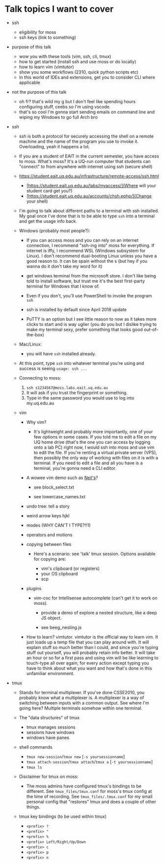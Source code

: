 # Talk topics I want to cover

- ssh
  - eligibility for moss
  - ssh keys (link to something)
- purpose of this talk
  - wow you with these tools (vim, ssh, cli, tmux)
  - how to get started (install ssh and use moss or do locally)
  - how to learn vim (vimtutor)
  - show you some workflows (2310, quick python scripts etc)
  - In this world of IDEs and extensions, get you to consider CLI where applicable
- not the purpose of this talk

  - oh fr? that's wild my g but I don't feel like spending hours configuring stuff, ceebs so I'm using vscode.
  - that's so cool I'm gonna start sending emails on command line and wiping my Windows to go full Arch bro

- ssh

  - ssh is both a protocol for securely accessing the shell on a remote machine and the name of the program you use to invoke it. Overloading, yeah it happens a lot.

  - If you are a student of EAIT in the current semester, you have access to moss.
    What's moss? It's a UQ-run computer that students can "connect" to from anywhere with internet using ssh (secure shell)
  - https://student.eait.uq.edu.au/infrastructure/remote-access/ssh.html

    - [https://student.eait.uq.edu.au/labs/myaccess/](Where will your student card get you?)
    - [https://student.eait.uq.edu.au/accounts/chsh.ephp/](Change your shell)

  - I'm going to talk about different paths to a terminal with ssh installed. My goal once I've done that is to be able to type `ssh` into a terminal and get the usage info back.

  - Windows (probably most people?):

    - If you can access moss and you can rely on an internet connection, I recommend "ssh-ing into" moss for everything. If internet is iffy, I recommend WSL (Windows subsystem for Linux). I don't recommend dual-booting Linux unless you have a good reason to. It can be spain without the s (but hey if you wanna do it don't take my word for it)

    - get windows terminal from the microsoft store. I don't like being told to install software, but trust me it's the best first-party terminal for Windows that I know of.

    - Even if you don't, you'll use PowerShell to invoke the program `ssh`

    - ssh is installed by default since April 2018 update

    - PuTTY is an option but I see little reason to now as it takes more clicks to start and is way uglier (you do you but I dislike trying to make my terminal sexy, prefer something that looks good out-of-the-box)

  - Mac/Linux:

    - you will have `ssh` installed already.

  - At this point, type `ssh` into whatever terminal you're using and success is seeing `usage: ssh ...`

  - Connecting to moss:

    1. `ssh s1234567@moss.labs.eait.uq.edu.au`
    2. It will ask if you trust the fingerprint or something.
    3. Type in the same password you would use to log into my.uq.edu.au

  - vim

    - Why vim?

      - It's lightweight and probably more importantly, one of your few options in some cases. If you told me to edit a file on my UQ home drive (that's the one you can access by logging onto a lab PC) right now, I would ssh into moss and use vim to edit the file. If you're renting a virtual private server (VPS), then possibly the only way of working with files on it is with a terminal. If you need to edit a file and all you have is a terminal, you're gonna need a CLI editor.

    - A wowee vim demo such as [Neil's](https://youtu.be/TIS7zS-yN04?t=426)?

      - see block_select.txt

      - see lowercase_names.txt

    - undo tree: tell a story

    - weird arrow keys hjkl

    - modes (WHY CAN'T I TYPE?!!1)

    - operators and motions

    - copying between files

      - Here's a scenario: see 'talk' tmux session. Options available for copying are:

        - vim's clipboard (or registers)
        - your OS clipboard
        - scp

    - plugins

      - vim-coc for Intellisense autocomplete (can't get it to work on moss).

        - provide a demo of explore a nested structure, like a deep JS object.

        - see beeg_nesting.js

    - How to learn? vimtutor. vimtutor is the official way to learn vim. It just loads up a temp file that you can play around with. It will explain stuff so much better than I could, and since you're typing stuff out yourself, you will probably retain info better. It will take an hour or so for a first pass and using vim will be like learning to touch-type all over again; for every action except typing you have to think about what you want and how that's done in this unfamiliar environment.

- tmux

  - Stands for terminal multiplexer. If you've done CSSE2010, you probably know what a multiplexer is.
    A multiplexer is a way of switching between inputs with a common output. See where I'm going here?
    Multiple terminals somehow within one terminal.

  - The "data structures" of tmux

    - tmux manages sessions
    - sessions have windows
    - windows have panes

  - shell commands

    - `tmux new-session`/`tmux new` [`-s yoursessionname`]
    - `tmux attach-session`/`tmux attach`/`tmux a` [`-t yoursessionname`]
    - `tmux ls`

  - Disclaimer for tmux on moss:

    - The moss admins have configured tmux's bindings to be different.
      See `tmux_files/tmux.conf` for moss's tmux config at the time of recording.
      See `tmux_files/.tmux.conf` for my small personal config that "restores" tmux and does a couple of other things.

  - tmux key bindings (to be used within tmux)
    - `<prefix> ?`
    - `<prefix> "`
    - `<prefix> %`
    - `<prefix> Left/Right/Up/Down`
    - `<prefix> c`
    - `<prefix> p`
    - `<prefix> n`
